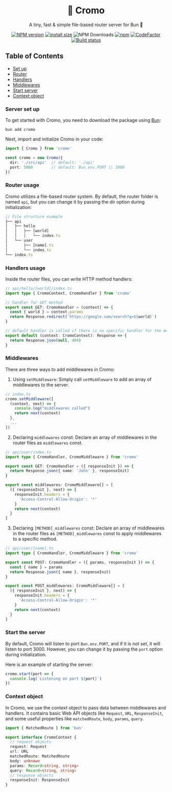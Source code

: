 <div align="center">

# 🎴 Cromo

A tiny, fast & simple file-based router server for Bun 🧅

[![NPM version][npm-version-image]][npm-url]
[![install size](https://packagephobia.com/badge?p=cromo)](https://packagephobia.com/result?p=cromo)
![NPM Downloads][npm-downloads-image]
[![npm](https://img.shields.io/npm/l/cromo.svg)](https://spdx.org/licenses/MIT)
[![CodeFactor](https://www.codefactor.io/repository/github/jhormanrus/cromo/badge/main)](https://www.codefactor.io/repository/github/jhormanrus/cromo/overview/main)
[![Build status][build-image]][build-url]

</div>

## Table of Contents

- [Set up](#server-set-up)
- [Router](#router-usage)
- [Handlers](#handlers-usage)
- [Middlewares](#middlewares)
- [Start server](#start-the-server)
- [Context object](#context-object)

### Server set up

To get started with Cromo, you need to download the package using [Bun](https://bun.sh):

```shell
bun add cromo
```

Next, import and initialize Cromo in your code:

```ts
import { Cromo } from 'cromo'

const cromo = new Cromo({
  dir: './src/api'  // default: './api'
  port: 5000        // default: Bun.env.PORT || 3000
})
```

### Router usage 
Cromo utilizes a file-based router system. By default, the router folder is named `api`, but you can change it by passing the dir option during initialization:

``` ts
// File structure example
├── api
│   ├── hello
│   │   ├── [world]
│   │   │   └── index.ts
│   └── user
│       ├── [name].ts
│       └── index.ts
└── index.ts
```

### Handlers usage

Inside the router files, you can write HTTP method handlers:

```ts
// api/hello/[world]/index.ts
import type { CromoContext, CromoHandler } from 'cromo'

// handler for GET method
export const GET: CromoHandler = (context) => {
  const { world } = context.params
  return Response.redirect(`https://google.com/search?q=${world}`)
}

// default handler is called if there is no specific handler for the method
export default (context: CromoContext): Response => {
  return Response.json(null, 404)
}
```

### Middlewares

There are three ways to add middlewares in Cromo:

1. Using `setMiddleware`: Simply call `setMiddleware` to add an array of middlewares to the server.

```ts
// index.ts
cromo.setMiddleware([
  (context, next) => {
    console.log("middlewares called")
    return next(context)
  },
  ...
])
```

2. Declaring `middlewares` const: Declare an array of middlewares in the router files as `middlewares` const.

```ts
// api/user/index.ts
import type { CromoHandler, CromoMiddleware } from 'cromo'

export const GET: CromoHandler = ({ responseInit }) => {
  return Response.json({ name: 'John' }, responseInit)
}

export const middlewares: CromoMiddleware[] = [
  ({ responseInit }, next) => {
    responseInit.headers = {
      'Access-Control-Allow-Origin': '*'
    }
    return next(context)
  }
]
```

3. Declaring `[METHOD]_middlewares` const: Declare an array of middlewares in the router files as `[METHOD]_middlewares` const to apply middlewares to a specific method.

```ts
// api/user/[name].ts
import type { CromoHandler, CromoMiddleware } from 'cromo'

export const POST: CromoHandler = ({ params, responseInit }) => {
  const { name } = params
  return Response.json({ name }, responseInit)
}

export const POST_middlewares: CromoMiddleware[] = [
  ({ responseInit }, next) => {
    responseInit.headers = {
      'Access-Control-Allow-Origin': '*'
    }
    return next(context)
  }
]
```

### Start the server

By default, Cromo will listen to port `Bun.env.PORT`, and if it is not set, it will listen to port 3000. However, you can change it by passing the `port` option during initialization.

Here is an example of starting the server:

```ts
cromo.start(port => {
  console.log(`Listening on port ${port}`)
})
```

### Context object

In Cromo, we use the context object to pass data between middlewares and handlers. It contains basic Web API objects like `Request`, `URL`, `ResponseInit`, and some useful properties like `matchedRoute`, `body`, `params`, `query`.

```ts
import { MatchedRoute } from 'bun'

export interface CromoContext {
  // request objects
  request: Request
  url: URL
  matchedRoute: MatchedRoute
  body: unknown
  params: Record<string, string>
  query: Record<string, string>
  // response objects
  responseInit: ResponseInit
}
```

[npm-url]: https://www.npmjs.com/package/cromo
[npm-version-image]: https://img.shields.io/npm/v/cromo
[npm-downloads-image]: https://badgen.net/npm/dm/cromo
[build-image]: https://github.com/jhormanrus/cromo/actions/workflows/publish.yml/badge.svg
[build-url]: https://github.com/jhormanrus/cromo/actions/workflows/publish.yml

